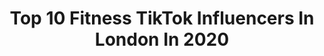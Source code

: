 ---
title: Top 10 Fitness TikTok Influencers In London In 2020
description: >-
  Find top fitness TikTok influencers in London in 2020. Most popular hashtags: #fitness #fyp #london #workout.
platform: TikTok
hits: 57
text_top: Analyze the top-rated TikTok influencers on inBeat.
text_bottom: Our search engine holds 57 TikTok influencers like this in London, United Kingdom for you to connect with.
profiles:
  - username: "charliejohnsonfitness"
    fullname: >-
      Charliejohnson
    bio: >-
      FOLLOW ON INSTAGRAM☝️ & SUBSCRIBE ON YOUTUBE
    location: "United Kingdom"
    followers: 31200
    engagement: 502
    commentsToLikes: 0.028282
    id: ck8nfzk6cu7ji0j788j3fcjt9
    verified: false
    hashtags: "#fitness, #fitnesstips, #backday, #fatloss"
  - username: "mimilouj"
    fullname: >-
      mimilouj
    bio: >-
      📍LDN 🏋🏼‍♀️ Fitness blogger & level 3 PT ♥️ Insta @mimilouj (18.5k) ✨
    location: "United Kingdom"
    followers: 2894
    engagement: 671
    commentsToLikes: 0.192579
    id: ckcuqp74pjdbb0j23lj2wt0b8
    verified: false
    hashtags: "#spinalinjury, #fitnessmyth, #activewear, #fitgirl"
  - username: "jalalsamfit"
    fullname: >-
      Jalal
    bio: >-
      London🇬🇧 fitness | gains | tips instagram - jalalsamfit positive vibes 💫
    location: "United Kingdom"
    followers: 226900
    engagement: 558
    commentsToLikes: 0.016176
    id: ck9r6257720zb0j78fn86x6rr
    verified: false
    hashtags: "#dessert, #health, #getfit, #easymeal"
  - username: "tomhanfy"
    fullname: >-
      Hanfy
    bio: >-
      Fitness | UK | London thanfy96@gmail.com
    location: "United Kingdom"
    followers: 18100
    engagement: 841
    commentsToLikes: 0.033005
    id: ck8add4xd5a3s0j789y7no97d
    verified: false
    hashtags: "#ukworkout, #surrey, #workoutfromhome, #handstand"
  - username: "londonfitnessguy"
    fullname: >-
      London Fitness Guy
    bio: >-
      Welcome to my world of fitness ✌🏻 #LFG [250k instagram: @london_fitness_guy]
    location: "United Kingdom"
    followers: 9711
    engagement: 586
    commentsToLikes: 0.022659
    id: ck9nq1znx1oqd0j78yuitxsg1
    verified: false
    hashtags: "#athomefitness, #lockdown, #hiit, #homefit"
  - username: "hijabi_strong"
    fullname: >-
      Coach Selima
    bio: >-
      Personal Trainer @Puregym London 🇬🇧 Thai Boxing 📧hijabi_strong@hotmail.com
    location: "United Kingdom"
    followers: 18100
    engagement: 650
    commentsToLikes: 0.119090
    id: ckb9ooaprj7jh0j23l5nestub
    verified: false
    hashtags: "#compoundlift, #weightloss, #gymlife, #coach"
  - username: "ahmad__1001"
    fullname: >-
      __Ahmad_
    bio: >-
      tum apny nazriyaae pas rakho hum apna nazriya rakhty hain ❤ ❤fitness freak ✊
    location: "United Kingdom"
    followers: 34000
    engagement: 873
    commentsToLikes: 0.046526
    id: ck900p2ckaku00j785e0aa89a
    verified: false
    hashtags: "#punjabi, #mirza, #goviral, #pakistan"
  - username: "lukepartridge2020"
    fullname: >-
      Luke._.partridge
    bio: >-
      Insta : Luke._.partridge Follow my insta before tik tok gets banned
    location: "United Kingdom"
    followers: 138600
    engagement: 2521
    commentsToLikes: 0.035244
    id: ckcpe3emcg6j30j23uju9e97p
    verified: false
    hashtags: "#skate, #foryoupage, #chillin, #fyp"
  - username: "temp_tation"
    fullname: >-
      David Templer
    bio: >-
      “Shirtless Chef Boiii” Full recipes on Instagram CEO of loops #TheShirtlessChef
    location: "United Kingdom"
    followers: 372500
    engagement: 845
    commentsToLikes: 0.020432
    id: ck81s3qx4prv40j78hsbaomp6
    verified: true
    hashtags: "#ukfood, #recipe, #theshirtlesschef, #tempstips"
  - username: "the_vibey_vegan"
    fullname: >-
      the_vibey_vegan
    bio: >-
      RORO | 22 | TRAVEL FOLLOW MY VIBALICIOUS INSTA FOR MORE FUN! @the_vibey_vegan
    location: "United Kingdom"
    followers: 8597
    engagement: 974
    commentsToLikes: 0.039378
    id: ck80oevdmhecx0j78kvzci6a8
    verified: false
    hashtags: "#bali, #vegan, #adventure, #travel"
---
